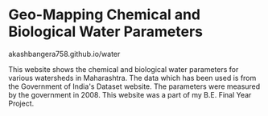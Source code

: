 # Geo-Mapping Chemical and Biological Water Parameters

akashbangera758.github.io/water

This website shows the chemical and biological water parameters for various watersheds in Maharashtra. The data which has been used is from the Government of India's Dataset website. The parameters were measured by the government in 2008. This website was a part of my B.E. Final Year Project.
